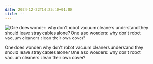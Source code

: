 ```yaml
---
date: 2024-12-22T14:25:10+01:00
title: ""
---
```

![One does wonder: why don't robot vacuum cleaners understand they should leave stray cables alone? One also wonders: why don't robot vacuum cleaners clean their own cover?](/img/photos/2024-12-22-14-24-59.jpeg)

One does wonder: why don't robot vacuum cleaners understand they should leave stray cables alone? One also wonders: why don't robot vacuum cleaners clean their own cover?